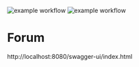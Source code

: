 ![example workflow](https://github.com/lreszczynski/Forum/actions/workflows/java.yml/badge.svg)
![example workflow](https://github.com/lreszczynski/Forum/.github/badges/jacoco.svg)

# Forum

http://localhost:8080/swagger-ui/index.html
